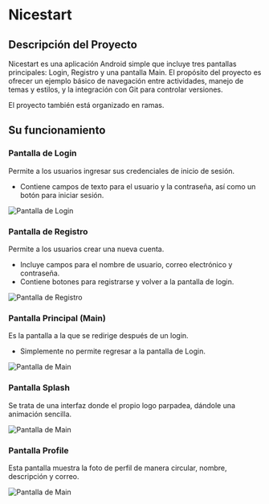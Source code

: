 # Nicestart

## Descripción del Proyecto
Nicestart es una aplicación Android simple que incluye tres pantallas principales: Login, Registro y una pantalla Main. El propósito del proyecto es ofrecer un ejemplo básico de navegación entre actividades, manejo de temas y estilos, y la integración con Git para controlar versiones.

El proyecto también está organizado en ramas.

## Su funcionamiento

### Pantalla de Login
Permite a los usuarios ingresar sus credenciales de inicio de sesión.
- Contiene campos de texto para el usuario y la contraseña, así como un botón para iniciar sesión.

![Pantalla de Login](imgLogin.png)

### Pantalla de Registro
Permite a los usuarios crear una nueva cuenta.
- Incluye campos para el nombre de usuario, correo electrónico y contraseña.
- Contiene botones para registrarse y volver a la pantalla de login.

![Pantalla de Registro](imgSingUp.png)

### Pantalla Principal (Main)
Es la pantalla a la que se redirige después de un login.
- Simplemente no permite regresar a la pantalla de Login.

![Pantalla de Main](imgMain.png)

### Pantalla Splash
Se trata de una interfaz donde el propio logo parpadea, dándole una animación sencilla.

![Pantalla de Main](imgSplash.png)

### Pantalla Profile
Esta pantalla muestra la foto de perfil de manera circular, nombre, descripción y correo.

![Pantalla de Main](imgProfile.png)
